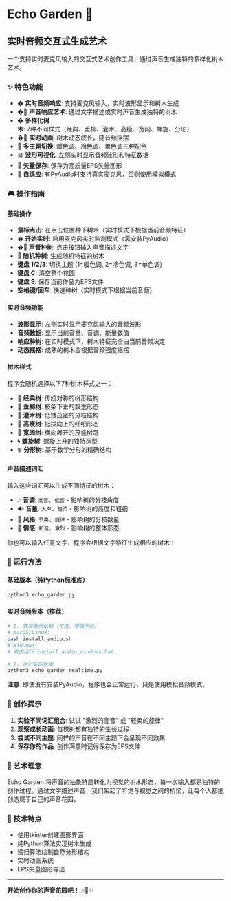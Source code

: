 # Echo Garden 🌳
## 实时音频交互式生成艺术

一个支持实时麦克风输入的交互式艺术创作工具，通过声音生成独特的多样化树木艺术。

### ✨ 特色功能

- � **实时音频响应**: 支持麦克风输入，实时波形显示和树木生成
- �🎵 **声音响应艺术**: 通过文字描述或实时声音生成独特的树木
- � **多样化树木**: 7种不同样式（经典、垂柳、灌木、高瘦、宽阔、螺旋、分形）
- �🎨 **实时动画**: 树木动态成长，随音频摇摆
- 🌈 **多主题切换**: 暖色调、冷色调、单色调三种配色
- 📊 **波形可视化**: 左侧实时显示音频波形和特征数据
- 💾 **矢量保存**: 保存为高质量EPS矢量图形
- 🔧 **自适应**: 有PyAudio时支持真实麦克风，否则使用模拟模式

### 🎮 操作指南

#### 基础操作
- **鼠标点击**: 在点击位置种下树木（实时模式下根据当前音频特征）
- **� 开始实时**: 启用麦克风实时监测模式（需安装PyAudio）
- **�🎵 声音种树**: 点击按钮输入声音描述文字
- **🌱 随机种树**: 生成随机特征的树木
- **键盘 1/2/3**: 切换主题 (1=暖色调, 2=冷色调, 3=单色调)
- **键盘 C**: 清空整个花园
- **键盘 S**: 保存当前作品为EPS文件
- **空格键/回车**: 快速种树（实时模式下根据当前音频）

#### 实时音频功能
- **波形显示**: 左侧实时显示麦克风输入的音频波形
- **音频数据**: 显示当前音量、音调、能量数值
- **响应种树**: 在实时模式下，树木特征完全由当前音频决定
- **动态摇摆**: 成熟的树木会根据音频强度摇摆

#### 树木样式
程序会随机选择以下7种树木样式之一：

- 🌿 **经典树**: 传统对称的树形结构
- 🌲 **垂柳树**: 枝条下垂的飘逸形态
- 🌳 **灌木树**: 低矮茂密的分枝结构
- 🌴 **高瘦树**: 挺拔向上的纤细形态
- 🌰 **宽阔树**: 横向展开的茂盛树冠
- 🌀 **螺旋树**: 螺旋上升的独特造型
- ❄️ **分形树**: 基于数学分形的精确结构

#### 声音描述词汇
输入这些词汇可以生成不同特征的树木：

- 🎶 **音调**: `高音`、`低音` - 影响树的分枝角度
- 🔊 **音量**: `大声`、`轻柔` - 影响树的高度和粗细  
- 🎵 **风格**: `节奏`、`旋律` - 影响树的分枝数量
- 🎼 **情感**: `和谐`、`激烈` - 影响树的整体形态

你也可以输入任意文字，程序会根据文字特征生成相应的树木！

### 🚀 运行方法

#### 基础版本（纯Python标准库）
```bash
python3 echo_garden.py
```

#### 实时音频版本（推荐）
```bash
# 1. 安装音频依赖（可选，增强体验）
# macOS/Linux:
bash install_audio.sh
# Windows:
# 双击运行 install_audio_windows.bat

# 2. 运行实时版本
python3 echo_garden_realtime.py
```

**注意**: 即使没有安装PyAudio，程序也会正常运行，只是使用模拟音频模式。

### 🎨 创作提示

1. **实验不同词汇组合**: 试试 "激烈的高音" 或 "轻柔的旋律"
2. **观察成长动画**: 每棵树都有独特的生长过程
3. **尝试不同主题**: 同样的声音在不同主题下会呈现不同效果
4. **保存你的作品**: 创作满意时记得保存为EPS文件

### 🌟 艺术理念

Echo Garden 将声音的抽象特质转化为视觉的树木形态，每一次输入都是独特的创作过程。通过文字描述声音，我们架起了听觉与视觉之间的桥梁，让每个人都能创造属于自己的声音花园。

### 📝 技术特点

- 使用tkinter创建图形界面
- 纯Python算法实现树木生成
- 递归算法绘制自然分形结构
- 实时动画系统
- EPS矢量图形导出

---

**开始创作你的声音花园吧！** 🎶🌿✨
